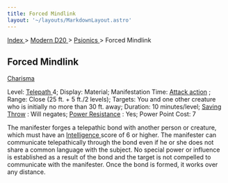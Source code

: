 ```yaml
---
title: Forced Mindlink
layout: '~/layouts/MarkdownLayout.astro'
---
```


[ Index ](/) > [ Modern D20 ](/modern.d20.srd) > [ Psionics ](/modern.d20.srd/psionics) > Forced Mindlink

##  Forced Mindlink

[ Charisma ](/modern.d20.srd/basics/ability.scores)

Level: [ Telepath ](/modern.d20.srd/classes/advanced/telepath) 4; Display:
Material; Manifestation Time: [ Attack action](/modern.d20.srd/combat/attack.actions) ; Range: Close (25 ft. + 5 ft./2
levels); Targets: You and one other creature who is initially no more than 30
ft. away; Duration: 10 minutes/level; [ Saving Throw](/modern.d20.srd/basics/saving.throws) : Will negates; [ Power Resistance](/modern.d20.srd/special.abilities/power.resistance) : Yes; Power Point Cost:
7

The manifester forges a telepathic bond with another person or creature, which
must have an [ Intelligence ](/modern.d20.srd/basics/ability.scores) score of
6 or higher. The manifester can communicate telepathically through the bond
even if he or she does not share a common language with the subject. No
special power or influence is established as a result of the bond and the
target is not compelled to communicate with the manifester. Once the bond is
formed, it works over any distance.

